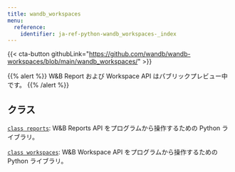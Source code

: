 ```yaml
---
title: wandb_workspaces
menu:
  reference:
    identifier: ja-ref-python-wandb_workspaces-_index
---
```


{{< cta-button githubLink="https://github.com/wandb/wandb-workspaces/blob/main/wandb_workspaces/" >}}

{{% alert %}}
W&B Report および Workspace API はパブリックプレビュー中です。
{{% /alert %}}

## クラス

[`class reports`](./reports.md): W&B Reports API をプログラムから操作するための Python ライブラリ。

[`class workspaces`](./workspaces.md): W&B Workspace API をプログラムから操作するための Python ライブラリ。